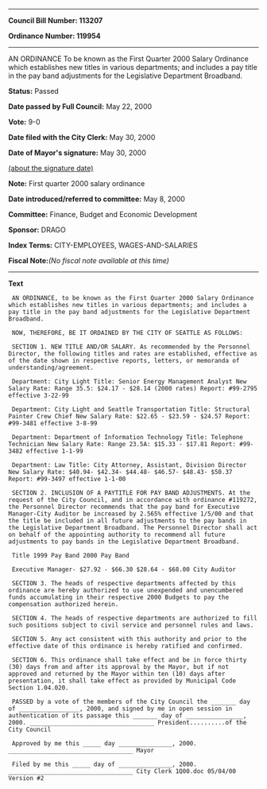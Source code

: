 

********

**Council Bill Number: 113207**
   
**Ordinance Number: 119954**
********

 AN ORDINANCE To be known as the First Quarter 2000 Salary Ordinance which establishes new titles in various departments; and includes a pay title in the pay band adjustments for the Legislative Department Broadband.

**Status:** Passed
   
**Date passed by Full Council:** May 22, 2000
   
**Vote:** 9-0
   
**Date filed with the City Clerk:** May 30, 2000
   
**Date of Mayor's signature:** May 30, 2000
   
[(about the signature date)](/~public/approvaldate.htm)
   
   
**Note:** First quarter 2000 salary ordinance

   
**Date introduced/referred to committee:** May 8, 2000
   
**Committee:** Finance, Budget and Economic Development
   
**Sponsor:** DRAGO
   
   
**Index Terms:** CITY-EMPLOYEES, WAGES-AND-SALARIES

**Fiscal Note:**_(No fiscal note available at this time)_

********

**Text**
   
```
 AN ORDINANCE, to be known as the First Quarter 2000 Salary Ordinance which establishes new titles in various departments; and includes a pay title in the pay band adjustments for the Legislative Department Broadband.

 NOW, THEREFORE, BE IT ORDAINED BY THE CITY OF SEATTLE AS FOLLOWS:

 SECTION 1. NEW TITLE AND/OR SALARY. As recommended by the Personnel Director, the following titles and rates are established, effective as of the date shown in respective reports, letters, or memoranda of understanding/agreement.

 Department: City Light Title: Senior Energy Management Analyst New Salary Rate: Range 35.5: $24.17 - $28.14 (2000 rates) Report: #99-2795 effective 3-22-99

 Department: City Light and Seattle Transportation Title: Structural Painter Crew Chief New Salary Rate: $22.65 - $23.59 - $24.57 Report: #99-3481 effective 3-8-99

 Department: Department of Information Technology Title: Telephone Technician New Salary Rate: Range 23.5A: $15.33 - $17.81 Report: #99-3482 effective 1-1-99

 Department: Law Title: City Attorney, Assistant, Division Director New Salary Rate: $40.94- $42.34- $44.48- $46.57- $48.43- $50.37 Report: #99-3497 effective 1-1-00

 SECTION 2. INCLUSION OF A PAYTITLE FOR PAY BAND ADJUSTMENTS. At the request of the City Council, and in accordance with ordinance #119272, the Personnel Director recommends that the pay band for Executive Manager-City Auditor be increased by 2.565% effective 1/5/00 and that the title be included in all future adjustments to the pay bands in the Legislative Department Broadband. The Personnel Director shall act on behalf of the appointing authority to recommend all future adjustments to pay bands in the Legislative Department Broadband.

 Title 1999 Pay Band 2000 Pay Band

 Executive Manager- $27.92 - $66.30 $28.64 - $68.00 City Auditor

 SECTION 3. The heads of respective departments affected by this ordinance are hereby authorized to use unexpended and unencumbered funds accumulating in their respective 2000 Budgets to pay the compensation authorized herein.

 SECTION 4. The heads of respective departments are authorized to fill such positions subject to civil service and personnel rules and laws.

 SECTION 5. Any act consistent with this authority and prior to the effective date of this ordinance is hereby ratified and confirmed.

 SECTION 6. This ordinance shall take effect and be in force thirty (30) days from and after its approval by the Mayor, but if not approved and returned by the Mayor within ten (10) days after presentation, it shall take effect as provided by Municipal Code Section 1.04.020.

 PASSED by a vote of the members of the City Council the _______ day of _________________, 2000, and signed by me in open session in authentication of its passage this _______ day of ________________, 2000. ___________________________________ President..........of the City Council

 Approved by me this _____ day _______________, 2000. ___________________________________ Mayor

 Filed by me this _____ day of _______________, 2000. ___________________________________ City Clerk 1Q00.doc 05/04/00 Version #2

```
